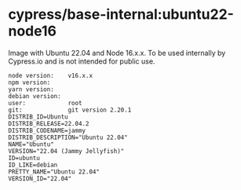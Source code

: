 # cypress/base-internal:ubuntu22-node16

Image with Ubuntu 22.04 and Node 16.x.x. To be used internally by Cypress.io and is not intended for public use.

```
node version:    v16.x.x
npm version:
yarn version:
debian version:
user:            root
git:             git version 2.20.1
DISTRIB_ID=Ubuntu
DISTRIB_RELEASE=22.04.2
DISTRIB_CODENAME=jammy
DISTRIB_DESCRIPTION="Ubuntu 22.04"
NAME="Ubuntu"
VERSION="22.04 (Jammy Jellyfish)"
ID=ubuntu
ID_LIKE=debian
PRETTY_NAME="Ubuntu 22.04"
VERSION_ID="22.04"
```
